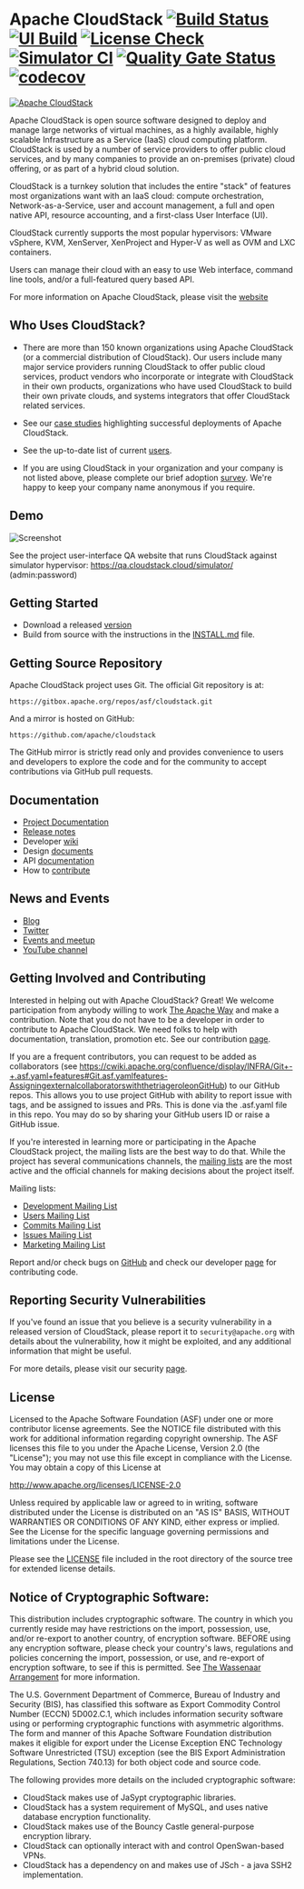 # Apache CloudStack [![Build Status](https://github.com/apache/cloudstack/actions/workflows/build.yml/badge.svg?branch=main)](https://github.com/apache/cloudstack/actions/workflows/build.yml) [![UI Build](https://github.com/apache/cloudstack/actions/workflows/ui.yml/badge.svg)](https://github.com/apache/cloudstack/actions/workflows/ui.yml) [![License Check](https://github.com/apache/cloudstack/actions/workflows/rat.yml/badge.svg?branch=main)](https://github.com/apache/cloudstack/actions/workflows/rat.yml) [![Simulator CI](https://github.com/apache/cloudstack/actions/workflows/ci.yml/badge.svg?branch=main)](https://github.com/apache/cloudstack/actions/workflows/ci.yml) [![Quality Gate Status](https://sonarcloud.io/api/project_badges/measure?project=apache_cloudstack&metric=alert_status)](https://sonarcloud.io/dashboard?id=apache_cloudstack) [![codecov](https://codecov.io/gh/apache/cloudstack/branch/main/graph/badge.svg)](https://codecov.io/gh/apache/cloudstack)

[![Apache CloudStack](tools/logo/apache_cloudstack.png)](https://cloudstack.apache.org/)

Apache CloudStack is open source software designed to deploy and manage large
networks of virtual machines, as a highly available, highly scalable
Infrastructure as a Service (IaaS) cloud computing platform. CloudStack is used
by a number of service providers to offer public cloud services, and by many
companies to provide an on-premises (private) cloud offering, or as part of a
hybrid cloud solution.

CloudStack is a turnkey solution that includes the entire "stack" of features
most organizations want with an IaaS cloud: compute orchestration,
Network-as-a-Service, user and account management, a full and open native API,
resource accounting, and a first-class User Interface (UI).

CloudStack currently supports the most popular hypervisors:
VMware vSphere, KVM, XenServer, XenProject and Hyper-V as well as
OVM and LXC containers.

Users can manage their cloud with an easy to use Web interface, command line
tools, and/or a full-featured query based API.

For more information on Apache CloudStack, please visit the [website](http://cloudstack.apache.org)

## Who Uses CloudStack?

* There are more than 150 known organizations using Apache CloudStack (or a commercial distribution of CloudStack). Our users include many major service providers running CloudStack to offer public cloud services, product vendors who incorporate or integrate with CloudStack in their own products, organizations who have used CloudStack to build their own private clouds, and systems integrators that offer CloudStack related services.

* See our [case studies](https://cwiki.apache.org/confluence/display/CLOUDSTACK/Case+Studies) highlighting successful deployments of Apache CloudStack.

* See the up-to-date list of current [users](https://cloudstack.apache.org/users.html).

* If you are using CloudStack in your organization and your company is not listed above, please complete our brief adoption [survey](https://cloudstack.apache.org/survey.html). We're happy to keep your company name anonymous if you require.

## Demo

![Screenshot](ui/docs/screenshot-dashboard.png)

See the project user-interface QA website that runs CloudStack against simulator hypervisor:
https://qa.cloudstack.cloud/simulator/ (admin:password)

## Getting Started

* Download a released [version](https://cloudstack.apache.org/downloads.html)
* Build from source with the instructions in the [INSTALL.md](INSTALL.md) file.

## Getting Source Repository

Apache CloudStack project uses Git. The official Git repository is at:

    https://gitbox.apache.org/repos/asf/cloudstack.git

And a mirror is hosted on GitHub:

    https://github.com/apache/cloudstack

The GitHub mirror is strictly read only and provides convenience to users and
developers to explore the code and for the community to accept contributions
via GitHub pull requests.

## Documentation

* [Project Documentation](https://docs.cloudstack.apache.org)
* [Release notes](https://docs.cloudstack.apache.org/en/latest/releasenotes/index.html)
* Developer [wiki](https://cwiki.apache.org/confluence/display/CLOUDSTACK/Home)
* Design [documents](https://cwiki.apache.org/confluence/display/CLOUDSTACK/Design)
* API [documentation](https://cloudstack.apache.org/api.html)
* How to [contribute](CONTRIBUTING.md)

## News and Events

* [Blog](https://blogs.apache.org/cloudstack)
* [Twitter](https://twitter.com/cloudstack)
* [Events and meetup](http://cloudstackcollab.org/)
* [YouTube channel](https://www.youtube.com/ApacheCloudStack)

## Getting Involved and Contributing

Interested in helping out with Apache CloudStack? Great! We welcome
participation from anybody willing to work [The Apache Way](http://theapacheway.com) and make a
contribution. Note that you do not have to be a developer in order to contribute
to Apache CloudStack. We need folks to help with documentation, translation,
promotion etc. See our contribution [page](http://cloudstack.apache.org/contribute.html).

If you are a frequent contributors, you can request to be added as collaborators
(see https://cwiki.apache.org/confluence/display/INFRA/Git+-+.asf.yaml+features#Git.asf.yamlfeatures-AssigningexternalcollaboratorswiththetriageroleonGitHub)
to our GitHub repos. This allows you to use project GitHub with ability to report
issue with tags, and be assigned to issues and PRs. This is done via the .asf.yaml
file in this repo.
You may do so by sharing your GitHub users ID or raise a GitHub issue.

If you're interested in learning more or participating in the Apache CloudStack
project, the mailing lists are the best way to do that. While the project has
several communications channels, the [mailing lists](http://cloudstack.apache.org/mailing-lists.html) are the most active and the
official channels for making decisions about the project itself.

Mailing lists:
- [Development Mailing List](mailto:dev-subscribe@cloudstack.apache.org)
- [Users Mailing List](mailto:users-subscribe@cloudstack.apache.org)
- [Commits Mailing List](mailto:commits-subscribe@cloudstack.apache.org)
- [Issues Mailing List](mailto:issues-subscribe@cloudstack.apache.org)
- [Marketing Mailing List](mailto:marketing-subscribe@cloudstack.apache.org)

Report and/or check bugs on [GitHub](https://github.com/apache/cloudstack/issues) and check our
developer [page](https://cloudstack.apache.org/developers.html) for contributing code.

## Reporting Security Vulnerabilities

If you've found an issue that you believe is a security vulnerability in a
released version of CloudStack, please report it to `security@apache.org` with
details about the vulnerability, how it might be exploited, and any additional
information that might be useful.

For more details, please visit our security [page](http://cloudstack.apache.org/security.html).

## License

Licensed to the Apache Software Foundation (ASF) under one
or more contributor license agreements.  See the NOTICE file
distributed with this work for additional information
regarding copyright ownership.  The ASF licenses this file
to you under the Apache License, Version 2.0 (the
"License"); you may not use this file except in compliance
with the License.  You may obtain a copy of this License at

  http://www.apache.org/licenses/LICENSE-2.0

Unless required by applicable law or agreed to in writing,
software distributed under the License is distributed on an
"AS IS" BASIS, WITHOUT WARRANTIES OR CONDITIONS OF ANY
KIND, either express or implied.  See the License for the
specific language governing permissions and limitations
under the License.

Please see the [LICENSE](LICENSE) file included in the root directory
of the source tree for extended license details.

## Notice of Cryptographic Software:

This distribution includes cryptographic software. The country in which you currently
reside may have restrictions on the import, possession, use, and/or re-export to another
country, of encryption software. BEFORE using any encryption software, please check your
country's laws, regulations and policies concerning the import, possession, or use, and
re-export of encryption software, to see if this is permitted. See [The Wassenaar Arrangement](http://www.wassenaar.org/)
for more information.

The U.S. Government Department of Commerce, Bureau of Industry and Security (BIS), has
classified this software as Export Commodity Control Number (ECCN) 5D002.C.1, which
includes information security software using or performing cryptographic functions with
asymmetric algorithms. The form and manner of this Apache Software Foundation distribution
makes it eligible for export under the License Exception ENC Technology Software
Unrestricted (TSU) exception (see the BIS Export Administration Regulations, Section
740.13) for both object code and source code.

The following provides more details on the included cryptographic software:

* CloudStack makes use of JaSypt cryptographic libraries.
* CloudStack has a system requirement of MySQL, and uses native database encryption functionality.
* CloudStack makes use of the Bouncy Castle general-purpose encryption library.
* CloudStack can optionally interact with and control OpenSwan-based VPNs.
* CloudStack has a dependency on and makes use of JSch - a java SSH2 implementation.
